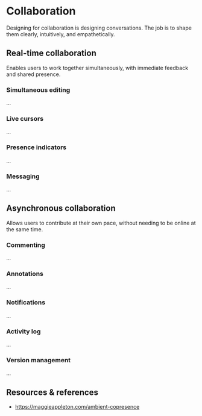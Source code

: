 # Collaboration

Designing for collaboration is designing conversations. The job is to shape them clearly, intuitively, and empathetically.

## Real-time collaboration

Enables users to work together simultaneously, with immediate feedback and shared presence.

### Simultaneous editing

...

### Live cursors

...

### Presence indicators

...

### Messaging

...

## Asynchronous collaboration

Allows users to contribute at their own pace, without needing to be online at the same time.

### Commenting

...

### Annotations

...

### Notifications

...

### Activity log

...

### Version management

...

## Resources & references

- https://maggieappleton.com/ambient-copresence